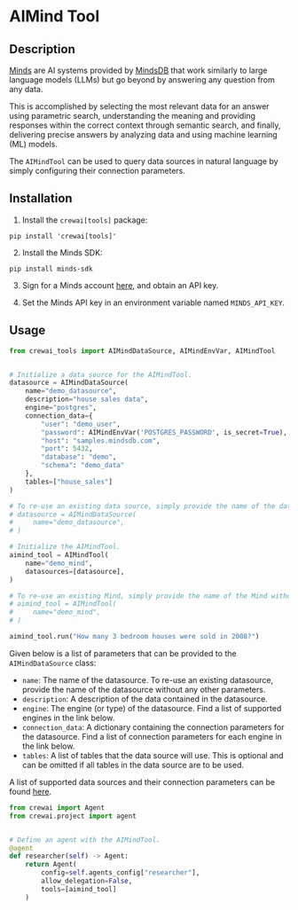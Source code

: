 # AIMind Tool

## Description

[Minds](https://mindsdb.com/minds) are AI systems provided by [MindsDB](https://mindsdb.com/) that work similarly to large language models (LLMs) but go beyond by answering any question from any data.

This is accomplished by selecting the most relevant data for an answer using parametric search, understanding the meaning and providing responses within the correct context through semantic search, and finally, delivering precise answers by analyzing data and using machine learning (ML) models.

The `AIMindTool` can be used to query data sources in natural language by simply configuring their connection parameters.

## Installation

1. Install the `crewai[tools]` package:

```shell
pip install 'crewai[tools]'
```

2. Install the Minds SDK:

```shell
pip install minds-sdk
```

3. Sign for a Minds account [here](https://mdb.ai/register), and obtain an API key.

4. Set the Minds API key in an environment variable named `MINDS_API_KEY`.

## Usage

```python
from crewai_tools import AIMindDataSource, AIMindEnvVar, AIMindTool


# Initialize a data source for the AIMindTool.
datasource = AIMindDataSource(
    name="demo_datasource",
    description="house sales data",
    engine="postgres",
    connection_data={
        "user": "demo_user",
        "password": AIMindEnvVar('POSTGRES_PASSWORD', is_secret=True), # Use an environment variable for the password.
        "host": "samples.mindsdb.com",
        "port": 5432,
        "database": "demo",
        "schema": "demo_data"
    },
    tables=["house_sales"]
)

# To re-use an existing data source, simply provide the name of the data source without any other parameters.
# datasource = AIMindDataSource(
#     name="demo_datasource",
# )

# Initialize the AIMindTool.
aimind_tool = AIMindTool(
    name="demo_mind",
    datasources=[datasource],
)

# To re-use an existing Mind, simply provide the name of the Mind without any data sources.
# aimind_tool = AIMindTool(
#     name="demo_mind",
# )

aimind_tool.run("How many 3 bedroom houses were sold in 2008?")
```

Given below is a list of parameters that can be provided to the `AIMindDataSource` class:

- `name`: The name of the datasource. To re-use an existing datasource, provide the name of the datasource without any other parameters.
- `description`: A description of the data contained in the datasource.
- `engine`: The engine (or type) of the datasource. Find a list of supported engines in the link below.
- `connection_data`: A dictionary containing the connection parameters for the datasource. Find a list of connection parameters for each engine in the link below.
- `tables`: A list of tables that the data source will use. This is optional and can be omitted if all tables in the data source are to be used.

A list of supported data sources and their connection parameters can be found [here](https://docs.mdb.ai/docs/data_sources).

```python
from crewai import Agent
from crewai.project import agent


# Define an agent with the AIMindTool.
@agent
def researcher(self) -> Agent:
    return Agent(
        config=self.agents_config["researcher"],
        allow_delegation=False,
        tools=[aimind_tool]
    )
```
